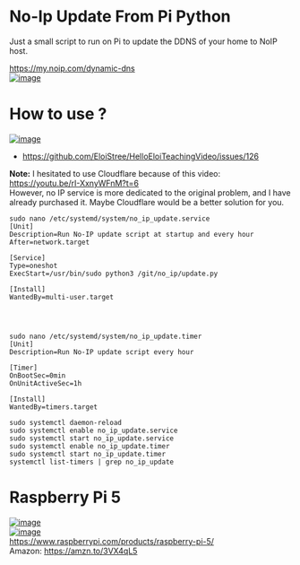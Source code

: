 # No-Ip Update From Pi Python
Just a small script to run on Pi to update the DDNS of your home to NoIP host.


https://my.noip.com/dynamic-dns  
[![image](https://github.com/user-attachments/assets/6bbfbd4c-88ac-4b41-baca-7bdd81eff521)](https://my.noip.com/dynamic-dns)  


# How to use ?

[![image](https://github.com/user-attachments/assets/970b7a18-9e24-4f9f-a583-8c5e8c3699c6)](https://github.com/EloiStree/HelloEloiTeachingVideo/issues/126)
- https://github.com/EloiStree/HelloEloiTeachingVideo/issues/126  

**Note:** I hesitated to use Cloudflare because of this video:  
https://youtu.be/rI-XxnyWFnM?t=6  
However, no IP service is more dedicated to the original problem, and I have already purchased it. Maybe Cloudflare would be a better solution for you.

```
sudo nano /etc/systemd/system/no_ip_update.service
[Unit]
Description=Run No-IP update script at startup and every hour
After=network.target

[Service]
Type=oneshot
ExecStart=/usr/bin/sudo python3 /git/no_ip/update.py

[Install]
WantedBy=multi-user.target




sudo nano /etc/systemd/system/no_ip_update.timer
[Unit]
Description=Run No-IP update script every hour

[Timer]
OnBootSec=0min
OnUnitActiveSec=1h

[Install]
WantedBy=timers.target

sudo systemctl daemon-reload
sudo systemctl enable no_ip_update.service
sudo systemctl start no_ip_update.service
sudo systemctl enable no_ip_update.timer
sudo systemctl start no_ip_update.timer
systemctl list-timers | grep no_ip_update

```



# Raspberry Pi 5

[![image](https://github.com/user-attachments/assets/b4ba6702-5a73-4f0b-9cbf-baa189d7443c)](https://www.raspberrypi.com/products/raspberry-pi-5/)  
[![image](https://github.com/user-attachments/assets/0d03371a-7b4a-4013-8b58-c712f84558d2)](https://amzn.to/3VX4qL5)  
https://www.raspberrypi.com/products/raspberry-pi-5/  
Amazon: https://amzn.to/3VX4qL5  
